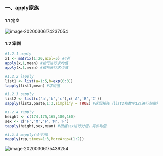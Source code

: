 ### 一、apply家族

#### 1.1 定义

![image-20200306174237054](C:\Users\tiger\AppData\Roaming\Typora\typora-user-images\image-20200306174237054.png)

#### 1.2 案例

```R
#1.2.1 apply
x1 <- matrix(1:20,ncol=5) #4列
apply(x,1,mean) #按行进行求均值
apply(x,2,mean) #按列进行求均值

#1.2.2 lapply
list1 <- list(a=1:5,b=exp(0:3))
lapply(list1,mean) #求均值

#1.2.3 sapply
list2 <- list(c('a','b','c'),c('A','B','C'))
sapply(list2,paste,1:3,simplify = TRUE) #返回矩阵（list2和数字123进行粘贴）

#1.2.4 tapply
height <- c(174,175,165,180,160)
sex <- c('F','M','F','M','F')
tapply(height,sex,mean) #根据sex进行分组，再求均值

#1.2.5 mapply(金字塔)
mapply(rep,times=1:3,MoreArgs=(1:2))
```

![image-20200306175439254](C:\Users\tiger\AppData\Roaming\Typora\typora-user-images\image-20200306175439254.png)